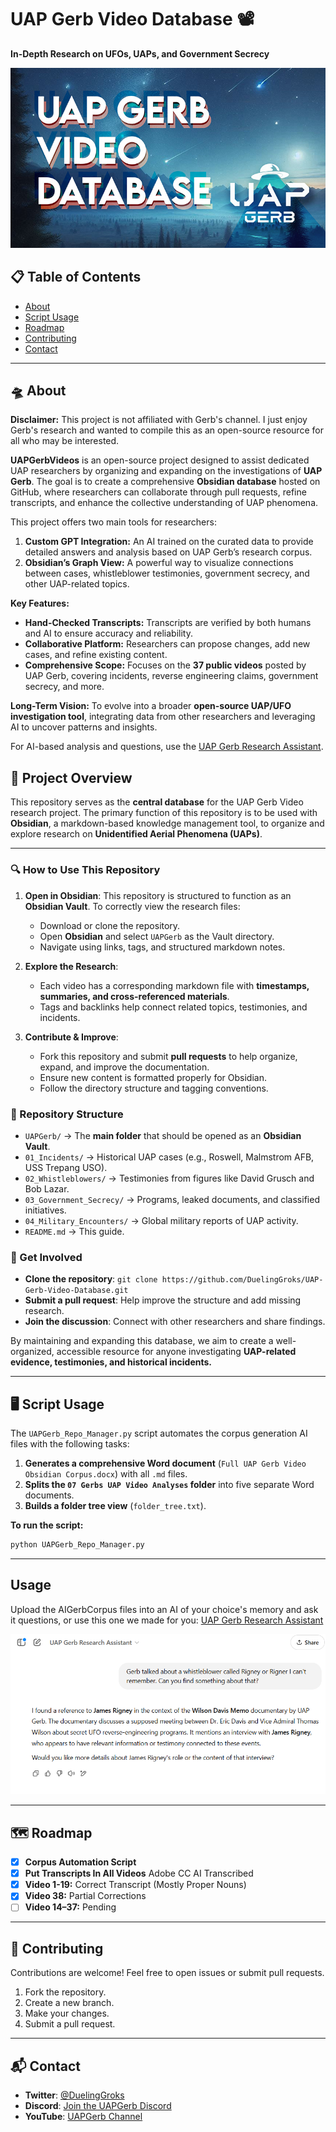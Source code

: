 # UAP Gerb Video Database 📽️  
**In-Depth Research on UFOs, UAPs, and Government Secrecy**

![Banner Image](images/UAPGerb-Video-Database-800x457.jpg)

## 📋 Table of Contents
- [About](#about)
- [Script Usage](#script-usage)
- [Roadmap](#roadmap)
- [Contributing](#contributing)
- [Contact](#contact)

---

## 🛸 About
**Disclaimer:** This project is not affiliated with Gerb's channel. I just enjoy Gerb's research and wanted to compile this as an open-source resource for all who may be interested.

**UAPGerbVideos** is an open-source project designed to assist dedicated UAP researchers by organizing and expanding on the investigations of **UAP Gerb**. The goal is to create a comprehensive **Obsidian database** hosted on GitHub, where researchers can collaborate through pull requests, refine transcripts, and enhance the collective understanding of UAP phenomena.

This project offers two main tools for researchers:
1. **Custom GPT Integration:** An AI trained on the curated data to provide detailed answers and analysis based on UAP Gerb’s research corpus.  
2. **Obsidian’s Graph View:** A powerful way to visualize connections between cases, whistleblower testimonies, government secrecy, and other UAP-related topics.

**Key Features:**
- **Hand-Checked Transcripts:** Transcripts are verified by both humans and AI to ensure accuracy and reliability.  
- **Collaborative Platform:** Researchers can propose changes, add new cases, and refine existing content.  
- **Comprehensive Scope:** Focuses on the **37 public videos** posted by UAP Gerb, covering incidents, reverse engineering claims, government secrecy, and more.

**Long-Term Vision:**
To evolve into a broader **open-source UAP/UFO investigation tool**, integrating data from other researchers and leveraging AI to uncover patterns and insights.  

For AI-based analysis and questions, use the [UAP Gerb Research Assistant](https://chatgpt.com/g/g-67baa97585e08191bb015cca779fd47a-uap-gerb-research-assistant).  

## 📌 Project Overview
This repository serves as the **central database** for the UAP Gerb Video research project. The primary function of this repository is to be used with **Obsidian**, a markdown-based knowledge management tool, to organize and explore research on **Unidentified Aerial Phenomena (UAPs)**.

---

### 🔍 How to Use This Repository
1. **Open in Obsidian**: This repository is structured to function as an **Obsidian Vault**. To correctly view the research files:
   - Download or clone the repository.
   - Open **Obsidian** and select `UAPGerb` as the Vault directory.
   - Navigate using links, tags, and structured markdown notes.

2. **Explore the Research**:
   - Each video has a corresponding markdown file with **timestamps, summaries, and cross-referenced materials**.
   - Tags and backlinks help connect related topics, testimonies, and incidents.
   
3. **Contribute & Improve**:
   - Fork this repository and submit **pull requests** to help organize, expand, and improve the documentation.
   - Ensure new content is formatted properly for Obsidian.
   - Follow the directory structure and tagging conventions.

### 📂 Repository Structure
- `UAPGerb/` → The **main folder** that should be opened as an **Obsidian Vault**.
- `01_Incidents/` → Historical UAP cases (e.g., Roswell, Malmstrom AFB, USS Trepang USO).
- `02_Whistleblowers/` → Testimonies from figures like David Grusch and Bob Lazar.
- `03_Government_Secrecy/` → Programs, leaked documents, and classified initiatives.
- `04_Military_Encounters/` → Global military reports of UAP activity.
- `README.md` → This guide.

### 🚀 Get Involved
- **Clone the repository**: `git clone https://github.com/DuelingGroks/UAP-Gerb-Video-Database.git`
- **Submit a pull request**: Help improve the structure and add missing research.
- **Join the discussion**: Connect with other researchers and share findings.

By maintaining and expanding this database, we aim to create a well-organized, accessible resource for anyone investigating **UAP-related evidence, testimonies, and historical incidents.**

---
## 🖥️ Script Usage
The `UAPGerb_Repo_Manager.py` script automates the corpus generation AI files with the following tasks:
1. **Generates a comprehensive Word document** (`Full UAP Gerb Video Obsidian Corpus.docx`) with all `.md` files.
2. **Splits the `07 Gerbs UAP Video Analyses` folder** into five separate Word documents.
3. **Builds a folder tree view** (`folder_tree.txt`).

**To run the script:**

```bash
python UAPGerb_Repo_Manager.py
```
---
## Usage

Upload the AIGerbCorpus files into an AI of your choice's memory and ask it questions, or use this one we made for you: [UAP Gerb Research Assistant](https://chatgpt.com/g/g-67baa97585e08191bb015cca779fd47a-uap-gerb-research-assistant)

![UAP Gerb Research Assistant Custom GPT Example](images/ChatGPT-UAP-Gerb-Research-Assistant.png)

---

## 🗺️ Roadmap
- [x] **Corpus Automation Script**
- [x] **Put Transcripts In All Videos** Adobe CC AI Transcribed
- [x] **Video 1-19:** Correct Transcript (Mostly Proper Nouns)
- [x] **Video 38:** Partial Corrections
- [ ] **Video 14–37:** Pending

---

## 🤝 Contributing
Contributions are welcome! Feel free to open issues or submit pull requests.

1. Fork the repository.  
2. Create a new branch.  
3. Make your changes.  
4. Submit a pull request.  

---

## 📬 Contact
- **Twitter**: [@DuelingGroks](https://twitter.com/DuelingGroks)
- **Discord**: [Join the UAPGerb Discord](https://discord.gg/6QtS4VQFtU)  
- **YouTube**: [UAPGerb Channel](https://www.youtube.com/channel/UCnleKTPNvL2kzBS9F2ryzpA)  
